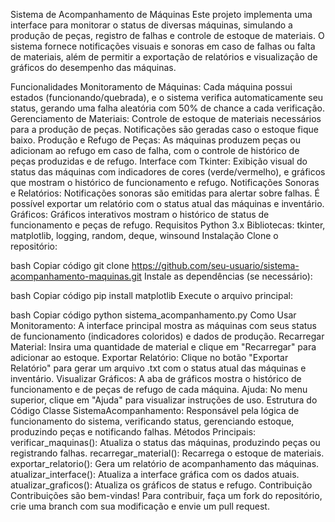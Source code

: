 Sistema de Acompanhamento de Máquinas 
Este projeto implementa uma interface para monitorar o status de diversas máquinas, simulando a produção de peças, registro de falhas e controle de estoque de materiais. O sistema fornece notificações visuais e sonoras em caso de falhas ou falta de materiais, além de permitir a exportação de relatórios e visualização de gráficos do desempenho das máquinas.

Funcionalidades
Monitoramento de Máquinas: Cada máquina possui estados (funcionando/quebrada), e o sistema verifica automaticamente seu status, gerando uma falha aleatória com 50% de chance a cada verificação.
Gerenciamento de Materiais: Controle de estoque de materiais necessários para a produção de peças. Notificações são geradas caso o estoque fique baixo.
Produção e Refugo de Peças: As máquinas produzem peças ou adicionam ao refugo em caso de falha, com o controle de histórico de peças produzidas e de refugo.
Interface com Tkinter: Exibição visual do status das máquinas com indicadores de cores (verde/vermelho), e gráficos que mostram o histórico de funcionamento e refugo.
Notificações Sonoras e Relatórios: Notificações sonoras são emitidas para alertar sobre falhas. É possível exportar um relatório com o status atual das máquinas e inventário.
Gráficos: Gráficos interativos mostram o histórico de status de funcionamento e peças de refugo.
Requisitos
Python 3.x
Bibliotecas: tkinter, matplotlib, logging, random, deque, winsound
Instalação
Clone o repositório:

bash
Copiar código
git clone https://github.com/seu-usuario/sistema-acompanhamento-maquinas.git
Instale as dependências (se necessário):

bash
Copiar código
pip install matplotlib
Execute o arquivo principal:

bash
Copiar código
python sistema_acompanhamento.py
Como Usar
Monitoramento: A interface principal mostra as máquinas com seus status de funcionamento (indicadores coloridos) e dados de produção.
Recarregar Material: Insira uma quantidade de material e clique em "Recarregar" para adicionar ao estoque.
Exportar Relatório: Clique no botão "Exportar Relatório" para gerar um arquivo .txt com o status atual das máquinas e inventário.
Visualizar Gráficos: A aba de gráficos mostra o histórico de funcionamento e de peças de refugo de cada máquina.
Ajuda: No menu superior, clique em "Ajuda" para visualizar instruções de uso.
Estrutura do Código
Classe SistemaAcompanhamento: Responsável pela lógica de funcionamento do sistema, verificando status, gerenciando estoque, produzindo peças e notificando falhas.
Métodos Principais:
verificar_maquinas(): Atualiza o status das máquinas, produzindo peças ou registrando falhas.
recarregar_material(): Recarrega o estoque de materiais.
exportar_relatorio(): Gera um relatório de acompanhamento das máquinas.
atualizar_interface(): Atualiza a interface gráfica com os dados atuais.
atualizar_graficos(): Atualiza os gráficos de status e refugo.
Contribuição
Contribuições são bem-vindas! Para contribuir, faça um fork do repositório, crie uma branch com sua modificação e envie um pull request.
